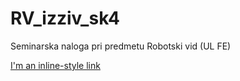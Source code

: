 # RV_izziv_sk4
Seminarska naloga pri predmetu Robotski vid (UL FE)

[I'm an inline-style link](https://www.google.com)
